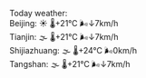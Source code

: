 Today weather:  
Beijing: ☀️ 🌡️+21°C 🌬️↓7km/h  
Tianjin: 🌫  🌡️+21°C 🌬️↓7km/h  
Shijiazhuang: 🌫  🌡️+24°C 🌬️0km/h  
Tangshan: 🌫  🌡️+21°C 🌬️↓7km/h  
